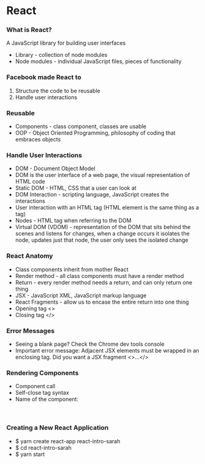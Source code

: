 # React

### What is React?
A JavaScript library for building user interfaces
- Library - collection of node modules
- Node modules - individual JavaScript files, pieces of functionality


### Facebook made React to
1. Structure the code to be reusable
2. Handle user interactions


### Reusable
- Components - class component, classes are usable
- OOP - Object Oriented Programming, philosophy of coding that embraces objects


### Handle User Interactions
- DOM - Document Object Model
- DOM is the user interface of a web page, the visual representation of HTML code
- Static DOM - HTML, CSS that a user can look at
- DOM Interaction - scripting language, JavaScript creates the interactions
- User interaction with an HTML tag (HTML element is the same thing as a tag)
- Nodes - HTML tag when referring to the DOM
- Virtual DOM (VDOM) - representation of the DOM that sits behind the scenes and listens for changes, when a change occurs it isolates the node, updates just that node, the user only sees the isolated change


### React Anatomy
- Class components inherit from mother React
- Render method - all class components must have a render method
- Return - every render method needs a return, and can only return one thing
- JSX - JavaScript XML, JavaScript markup language
- React Fragments - allow us to encase the entire return into one thing
- Opening tag <>
- Closing tag </>


### Error Messages
- Seeing a blank page? Check the Chrome dev tools console
- Important error message: Adjacent JSX elements must be wrapped in an enclosing tag. Did you want a JSX fragment <>...</>


### Rendering Components
- Component call
- Self-close tag syntax
- Name of the component: <Header />


### Creating a New React Application
- $ yarn create react-app react-intro-sarah
- $ cd react-intro-sarah
- $ yarn start
